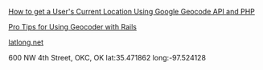 [How to get a User's Current Location Using Google Geocode API and PHP](http://stackoverflow.com/questions/28122499/how-to-get-a-users-current-location-using-google-geocode-api-and-php)

[Pro Tips for Using Geocoder with Rails](http://hankstoever.com/posts/11-Pro-Tips-for-Using-Geocoder-with-Rails)

[latlong.net](http://www.latlong.net/convert-address-to-lat-long.html)

600 NW 4th Street, OKC, OK  lat:35.471862 long:-97.524128
